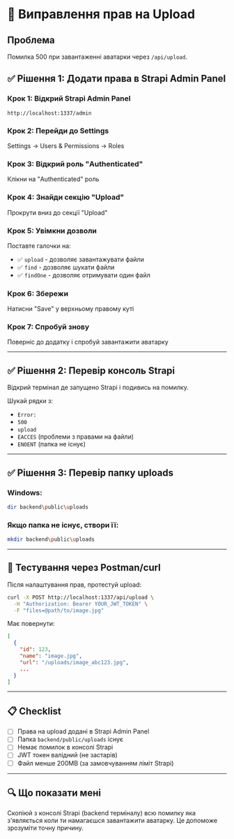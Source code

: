# 🔧 Виправлення прав на Upload

## Проблема

Помилка 500 при завантаженні аватарки через `/api/upload`.

## ✅ Рішення 1: Додати права в Strapi Admin Panel

### Крок 1: Відкрий Strapi Admin Panel
```
http://localhost:1337/admin
```

### Крок 2: Перейди до Settings
Settings → Users & Permissions → Roles

### Крок 3: Відкрий роль "Authenticated"
Клікни на "Authenticated" роль

### Крок 4: Знайди секцію "Upload"
Прокрути вниз до секції "Upload"

### Крок 5: Увімкни дозволи
Поставте галочки на:
- ✅ `upload` - дозволяє завантажувати файли
- ✅ `find` - дозволяє шукати файли
- ✅ `findOne` - дозволяє отримувати один файл

### Крок 6: Збережи
Натисни "Save" у верхньому правому куті

### Крок 7: Спробуй знову
Поверніс до додатку і спробуй завантажити аватарку

---

## ✅ Рішення 2: Перевір консоль Strapi

Відкрий термінал де запущено Strapi і подивись на помилку.

Шукай рядки з:
- `Error:`
- `500`
- `upload`
- `EACCES` (проблеми з правами на файли)
- `ENOENT` (папка не існує)

---

## ✅ Рішення 3: Перевір папку uploads

### Windows:
```bash
dir backend\public\uploads
```

### Якщо папка не існує, створи її:
```bash
mkdir backend\public\uploads
```

---

## 🧪 Тестування через Postman/curl

Після налаштування прав, протестуй upload:

```bash
curl -X POST http://localhost:1337/api/upload \
  -H "Authorization: Bearer YOUR_JWT_TOKEN" \
  -F "files=@path/to/image.jpg"
```

Має повернути:
```json
[
  {
    "id": 123,
    "name": "image.jpg",
    "url": "/uploads/image_abc123.jpg",
    ...
  }
]
```

---

## 📋 Checklist

- [ ] Права на upload додані в Strapi Admin Panel
- [ ] Папка `backend/public/uploads` існує
- [ ] Немає помилок в консолі Strapi
- [ ] JWT токен валідний (не застарів)
- [ ] Файл менше 200MB (за замовчуванням ліміт Strapi)

---

## 🔍 Що показати мені

Скопіюй з консолі Strapi (backend терміналу) всю помилку яка з'являється коли ти намагаєшся завантажити аватарку. Це допоможе зрозуміти точну причину.


